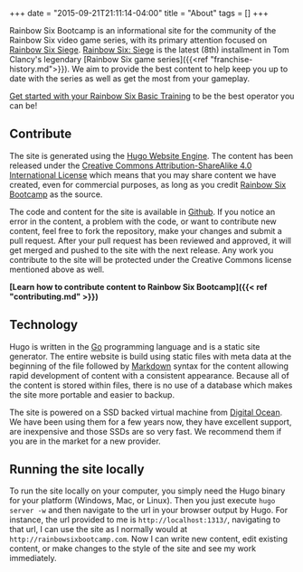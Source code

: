 +++
date = "2015-09-21T21:11:14-04:00"
title = "About"
tags = []
+++

Rainbow Six Bootcamp is an informational site for the community of the Rainbow Six video game series, with its primary attention focused on [Rainbow Six Siege](http://www.amazon.com/gp/product/B00KUYQZAU/ref=as_li_tl?ie=UTF8&camp=1789&creative=390957&creativeASIN=B00KUYQZAU&linkCode=as2&tag=xboxonenation-20&linkId=QI5TMJ33WUM6SLVD). [Rainbow Six: Siege](http://rainbow6.ubi.com/siege) is the latest (8th) installment in Tom Clancy's legendary [Rainbow Six game series]({{<ref "franchise-history.md">}}). We aim to provide the best content to help keep you up to date with the series as well as get the most from your gameplay.

[Get started with your Rainbow Six Basic Training](/basic-training/) to be the best operator you can be!

## Contribute

The site is generated using the [Hugo Website Engine](http://gohugo.io/). The content has been released under the [Creative Commons Attribution-ShareAlike 4.0 International License](http://creativecommons.org/licenses/by-sa/4.0/) which means that you may share content we have created, even for commercial purposes, as long as you credit [Rainbow Six Bootcamp](http://rainbowsixbootcamp.com) as the source.

The code and content for the site is available in [Github](https://github.com/christophermancini/rainbow-six-bootcamp). If you notice an error in the content, a problem with the code, or want to contribute new content, feel free to fork the repository, make your changes and submit a pull request. After your pull request has been reviewed and approved, it will get merged and pushed to the site with the next release. Any work you contribute to the site will be protected under the Creative Commons license mentioned above as well.

**[Learn how to contribute content to Rainbow Six Bootcamp]({{< ref "contributing.md" >}})**

## Technology

Hugo is written in the [Go](https://golang.org) programming language and is a static site generator. The entire website is build using static files with meta data at the beginning of the file followed by [Markdown](https://daringfireball.net/projects/markdown/) syntax for the content allowing rapid development of content with a consistent appearance. Because all of the content is stored within files, there is no use of a database which makes the site more portable and easier to backup.

The site is powered on a SSD backed virtual machine from [Digital Ocean](https://www.digitalocean.com/?refcode=76ac42e5dcf8). We have been using them for a few years now, they have excellent support, are inexpensive and those SSDs are so very fast. We recommend them if you are in the market for a new provider.

## Running the site locally

To run the site locally on your computer, you simply need the Hugo binary for your platform (Windows, Mac, or Linux). Then you just execute `hugo server -w` and then navigate to the url in your browser output by Hugo. For instance, the url provided to me is `http://localhost:1313/`, navigating to that url, I can use the site as I normally would at `http://rainbowsixbootcamp.com`. Now I can write new content, edit existing content, or make changes to the style of the site and see my work immediately.
